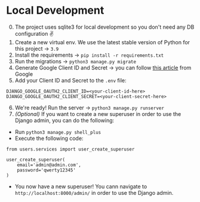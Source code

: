 # Local Development

0. The project uses sqlite3 for local development so you don't need any DB configuration :v:
1. Create a new virtual env. We use the latest stable version of Python for this project -> `3.9`
1. Install the requirements -> `pip install -r requirements.txt`
1. Run the migrations -> `python3 manage.py migrate`
1. Generate Google Client ID and Secret -> you can follow [this article](https://developers.google.com/identity/gsi/web/guides/get-google-api-clientid) from Google
1. Add your Client ID and Secret to the `.env` file:

```
DJANGO_GOOGLE_OAUTH2_CLIENT_ID=<your-client-id-here>
DJANGO_GOOGLE_OAUTH2_CLIENT_SECRET=<your-client-secret-here>
```

6. We're ready! Run the server -> `python3 manage.py runserver`
7. _(Optional)_ If you want to create a new superuser in order to use the Django admin, you can do the following:

- Run `python3 manage.py shell_plus`
- Execute the following code:

```
from users.services import user_create_superuser

user_create_superuser(
    email='admin@admin.com',
    password='qwerty12345'
)
```

- You now have a new superuser! You cann navigate to `http://localhost:8000/admin/` in order to use the Django admin.
